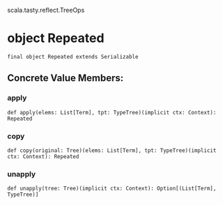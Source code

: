 scala.tasty.reflect.TreeOps
# object Repeated

<pre><code class="language-scala" >final object Repeated extends Serializable</pre></code>
## Concrete Value Members:
### apply
<pre><code class="language-scala" >def apply(elems: List[Term], tpt: TypeTree)(implicit ctx: Context): Repeated</pre></code>

### copy
<pre><code class="language-scala" >def copy(original: Tree)(elems: List[Term], tpt: TypeTree)(implicit ctx: Context): Repeated</pre></code>

### unapply
<pre><code class="language-scala" >def unapply(tree: Tree)(implicit ctx: Context): Option[(List[Term], TypeTree)]</pre></code>

